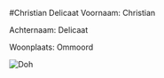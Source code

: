 #Christian Delicaat
Voornaam: Christian


Achternaam: Delicaat


Woonplaats: Ommoord


![Doh](https://scontent-ams2-1.xx.fbcdn.net/hphotos-xap1/v/t1.0-9/267451_114340401989165_7575315_n.jpg?oh=33b09541140471970c423be09906b7f8&oe=5769470A)